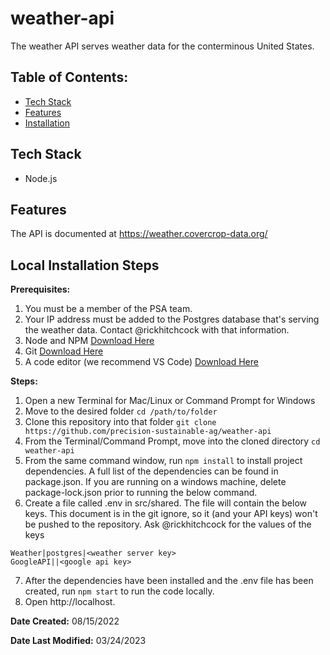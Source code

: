 # weather-api

The weather API serves weather data for the conterminous United States.

## Table of Contents:

- [Tech Stack](#tech-stack)
- [Features](#features)
- [Installation](#example2)

## Tech Stack

- Node.js

## Features

The API is documented at https://weather.covercrop-data.org/

## Local Installation Steps

**Prerequisites:**
1. You must be a member of the PSA team.
2. Your IP address must be added to the Postgres database that's serving the weather data. Contact @rickhitchcock with that information.
3. Node and NPM [Download Here](https://nodejs.org/en/download/)
4. Git [Download Here](https://git-scm.com/book/en/v2/Getting-Started-Installing-Git)
5. A code editor (we recommend VS Code) [Download Here](https://code.visualstudio.com/docs/setup/setup-overview)

**Steps:**
1. Open a new Terminal for Mac/Linux or Command Prompt for Windows
2. Move to the desired folder `cd /path/to/folder`
3. Clone this repository into that folder `git clone https://github.com/precision-sustainable-ag/weather-api`
4. From the Terminal/Command Prompt, move into the cloned directory `cd weather-api`
5. From the same command window, run `npm install` to install project dependencies. A full list of the dependencies can be found in package.json. If you are running on a windows machine, delete package-lock.json prior to running the below command. 
6. Create a file called .env in src/shared. The file will contain the below keys. This document is in the git ignore, so it (and your API keys) won't be pushed to the repository. Ask @rickhitchcock for the values of the keys
```
Weather|postgres|<weather server key>
GoogleAPI||<google api key>
```
7. After the dependencies have been installed and the .env file has been created, run `npm start` to run the code locally.
8. Open http://localhost.

**Date Created:** 08/15/2022

**Date Last Modified:** 03/24/2023
